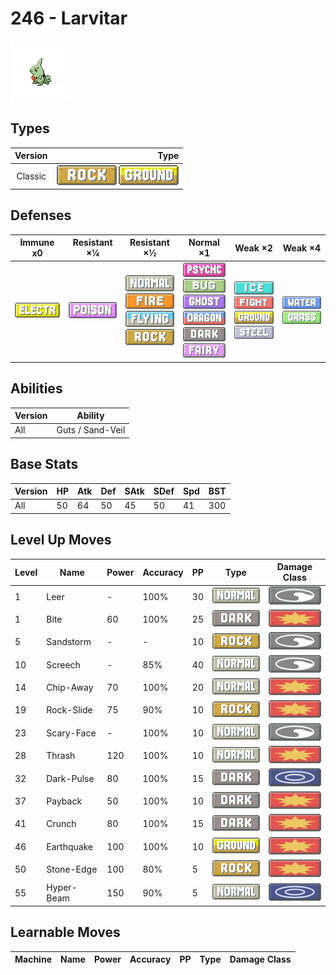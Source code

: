 # 246 - Larvitar

![larvitar](../img/pokemon/246.png)

## Types

| Version | Type                                                              |
| :-----: | ----------------------------------------------------------------: |
| Classic | ![rock](../img/types/rock.png) ![ground](../img/types/ground.png) |

## Defenses

| Immune x0                              | Resistant ×¼                       | Resistant ×½                                                                                                                                    | Normal ×1                                                                                                                                                                                                                 | Weak ×2                                                                                                                                             | Weak ×4                                                               |
| -------------------------------------- | ---------------------------------- | ----------------------------------------------------------------------------------------------------------------------------------------------- | ------------------------------------------------------------------------------------------------------------------------------------------------------------------------------------------------------------------------- | --------------------------------------------------------------------------------------------------------------------------------------------------- | --------------------------------------------------------------------- |
| ![electric](../img/types/electric.png) | ![poison](../img/types/poison.png) | ![normal](../img/types/normal.png)<br/>![fire](../img/types/fire.png)<br/>![flying](../img/types/flying.png)<br/>![rock](../img/types/rock.png) | ![psychic](../img/types/psychic.png)<br/>![bug](../img/types/bug.png)<br/>![ghost](../img/types/ghost.png)<br/>![dragon](../img/types/dragon.png)<br/>![dark](../img/types/dark.png)<br/>![fairy](../img/types/fairy.png) | ![ice](../img/types/ice.png)<br/>![fighting](../img/types/fighting.png)<br/>![ground](../img/types/ground.png)<br/>![steel](../img/types/steel.png) | ![water](../img/types/water.png)<br/>![grass](../img/types/grass.png) |

## Abilities

| Version | Ability          |
| ------- | ---------------- |
| All     | Guts / Sand-Veil |

## Base Stats

| Version | HP | Atk | Def | SAtk | SDef | Spd | BST |
| ------- | -- | --- | --- | ---- | ---- | --- | --- |
| All     | 50 | 64  | 50  | 45   | 50   | 41  | 300 |

## Level Up Moves

| Level | Name       | Power | Accuracy | PP | Type                               | Damage Class                           |
| ----- | ---------- | ----- | -------- | -- | ---------------------------------- | -------------------------------------- |
| 1     | Leer       | -     | 100%     | 30 | ![normal](../img/types/normal.png) | ![status](../img/types/status.png)     |
| 1     | Bite       | 60    | 100%     | 25 | ![dark](../img/types/dark.png)     | ![physical](../img/types/physical.png) |
| 5     | Sandstorm  | -     | -        | 10 | ![rock](../img/types/rock.png)     | ![status](../img/types/status.png)     |
| 10    | Screech    | -     | 85%      | 40 | ![normal](../img/types/normal.png) | ![status](../img/types/status.png)     |
| 14    | Chip-Away  | 70    | 100%     | 20 | ![normal](../img/types/normal.png) | ![physical](../img/types/physical.png) |
| 19    | Rock-Slide | 75    | 90%      | 10 | ![rock](../img/types/rock.png)     | ![physical](../img/types/physical.png) |
| 23    | Scary-Face | -     | 100%     | 10 | ![normal](../img/types/normal.png) | ![status](../img/types/status.png)     |
| 28    | Thrash     | 120   | 100%     | 10 | ![normal](../img/types/normal.png) | ![physical](../img/types/physical.png) |
| 32    | Dark-Pulse | 80    | 100%     | 15 | ![dark](../img/types/dark.png)     | ![special](../img/types/special.png)   |
| 37    | Payback    | 50    | 100%     | 10 | ![dark](../img/types/dark.png)     | ![physical](../img/types/physical.png) |
| 41    | Crunch     | 80    | 100%     | 15 | ![dark](../img/types/dark.png)     | ![physical](../img/types/physical.png) |
| 46    | Earthquake | 100   | 100%     | 10 | ![ground](../img/types/ground.png) | ![physical](../img/types/physical.png) |
| 50    | Stone-Edge | 100   | 80%      | 5  | ![rock](../img/types/rock.png)     | ![physical](../img/types/physical.png) |
| 55    | Hyper-Beam | 150   | 90%      | 5  | ![normal](../img/types/normal.png) | ![special](../img/types/special.png)   |

## Learnable Moves

| Machine | Name | Power | Accuracy | PP | Type | Damage Class |
| ------- | ---- | ----- | -------- | -- | ---- | ------------ |